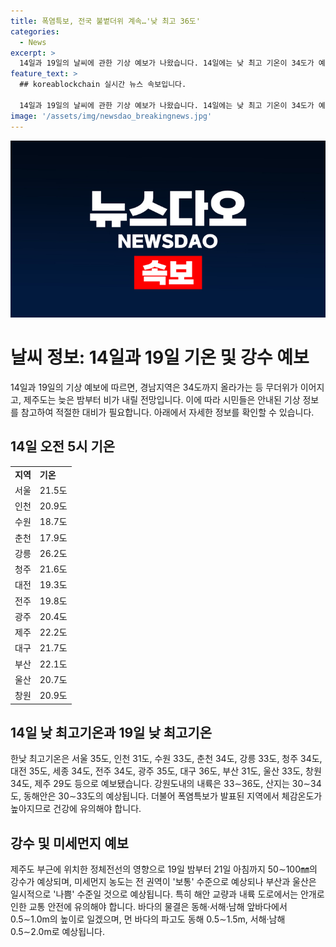 ```yaml
---
title: 폭염특보, 전국 불볕더위 계속…'낮 최고 36도'
categories:
  - News
excerpt: >
  14일과 19일의 날씨에 관한 기상 예보가 나왔습니다. 14일에는 낮 최고 기온이 34도가 예상되며, 19일에는 불볕더위가 이어지는 가운데 제주도에는 비가 내릴 것으로 예보되었습니다. 전국 주요 지역의 기온은 다양한데, 폭염특보가 발표된 지역에서는 최고 체감 온도가 33도 내외로 높아지겠고, 제주도 부근에 위치한 지역에서는 비가 예상됩니다. 미세먼지 농도는 '보통'으로 예상되지만 부산과 울산은 '나쁨' 수준이 될 가능성이 있습니다. 또한, 교량과 강, 호수, 골짜기 주변 도로에서는 안개가 짙게 끼는 곳이 있을 수 있으니 교통 안전에 유의해야 합니다. 바다의 물결은 0.5∼2.0m로 예상됩니다.
feature_text: >
  ## koreablockchain 실시간 뉴스 속보입니다.

  14일과 19일의 날씨에 관한 기상 예보가 나왔습니다. 14일에는 낮 최고 기온이 34도가 예상되며, 19일에는 불볕더위가 이어지는 가운데 제주도에는 비가 내릴 것으로 예보되었습니다. 전국 주요 지역의 기온은 다양한데, 폭염특보가 발표된 지역에서는 최고 체감 온도가 33도 내외로 높아지겠고, 제주도 부근에 위치한 지역에서는 비가 예상됩니다. 미세먼지 농도는 '보통'으로 예상되지만 부산과 울산은 '나쁨' 수준이 될 가능성이 있습니다. 또한, 교량과 강, 호수, 골짜기 주변 도로에서는 안개가 짙게 끼는 곳이 있을 수 있으니 교통 안전에 유의해야 합니다. 바다의 물결은 0.5∼2.0m로 예상됩니다.
image: '/assets/img/newsdao_breakingnews.jpg'
---
```


<p><img src="/assets/img/newsdao_breakingnews.jpg" alt="koreablockchain 속보" /></p>

<h1>날씨 정보: 14일과 19일 기온 및 강수 예보</h1>

<p data-ke-size="size16">14일과 19일의 기상 예보에 따르면, 경남지역은 34도까지 올라가는 등 무더위가 이어지고, 제주도는 늦은 밤부터 비가 내릴 전망입니다. 이에 따라 시민들은 안내된 기상 정보를 참고하여 적절한 대비가 필요합니다. 아래에서 자세한 정보를 확인할 수 있습니다.</p>

<h2>14일 오전 5시 기온</h2>

<table>
  <tr>
    <td><b>지역</b></td>
    <td><b>기온</b></td>
  </tr>
  <tr>
    <td>서울</td>
    <td>21.5도</td>
  </tr>
  <tr>
    <td>인천</td>
    <td>20.9도</td>
  </tr>
  <tr>
    <td>수원</td>
    <td>18.7도</td>
  </tr>
  <tr>
    <td>춘천</td>
    <td>17.9도</td>
  </tr>
  <tr>
    <td>강릉</td>
    <td>26.2도</td>
  </tr>
  <tr>
    <td>청주</td>
    <td>21.6도</td>
  </tr>
  <tr>
    <td>대전</td>
    <td>19.3도</td>
  </tr>
  <tr>
    <td>전주</td>
    <td>19.8도</td>
  </tr>
  <tr>
    <td>광주</td>
    <td>20.4도</td>
  </tr>
  <tr>
    <td>제주</td>
    <td>22.2도</td>
  </tr>
  <tr>
    <td>대구</td>
    <td>21.7도</td>
  </tr>
  <tr>
    <td>부산</td>
    <td>22.1도</td>
  </tr>
  <tr>
    <td>울산</td>
    <td>20.7도</td>
  </tr>
  <tr>
    <td>창원</td>
    <td>20.9도</td>
  </tr>
</table>

<h2>14일 낮 최고기온과 19일 낮 최고기온</h2>

<p data-ke-size="size16">한낮 최고기온은 서울 35도, 인천 31도, 수원 33도, 춘천 34도, 강릉 33도, 청주 34도, 대전 35도, 세종 34도, 전주 34도, 광주 35도, 대구 36도, 부산 31도, 울산 33도, 창원 34도, 제주 29도 등으로 예보됐습니다. 강원도내의 내륙은 33∼36도, 산지는 30∼34도, 동해안은 30∼33도의 예상됩니다. 더불어 폭염특보가 발표된 지역에서 체감온도가 높아지므로 건강에 유의해야 합니다.</p>

<h2>강수 및 미세먼지 예보</h2>

<p data-ke-size="size16">제주도 부근에 위치한 정체전선의 영향으로 19일 밤부터 21일 아침까지 50∼100㎜의 강수가 예상되며, 미세먼지 농도는 전 권역이 '보통' 수준으로 예상되나 부산과 울산은 일시적으로 '나쁨' 수준일 것으로 예상됩니다. 특히 해안 교량과 내륙 도로에서는 안개로 인한 교통 안전에 유의해야 합니다. 바다의 물결은 동해·서해·남해 앞바다에서 0.5∼1.0m의 높이로 일겠으며, 먼 바다의 파고도 동해 0.5∼1.5m, 서해·남해 0.5∼2.0m로 예상됩니다.</p>

